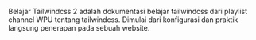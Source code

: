 Belajar Tailwindcss 2 adalah dokumentasi belajar tailwindcss dari playlist channel WPU tentang tailwindcss.
Dimulai dari konfigurasi dan praktik langsung penerapan pada sebuah website.
